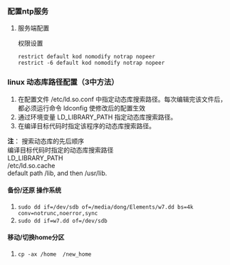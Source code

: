 ### 配置ntp服务

1. 服务端配置

   权限设置

   ```
   restrict default kod nomodify notrap nopeer
   restrict -6 default kod nomodify notrap nopeer
   ```
   
### linux 动态库路径配置（3中方法）
1. 在配置文件 /etc/ld.so.conf 中指定动态库搜索路径。每次编辑完该文件后，都必须运行命令 ldconfig 使修改后的配置生效
2. 通过环境变量 LD_LIBRARY_PATH 指定动态库搜索路径。
3. 在编译目标代码时指定该程序的动态库搜索路径。

**注**：
搜索动态库的先后顺序  
编译目标代码时指定的动态库搜索路径  
LD_LIBRARY_PATH  
/etc/ld.so.cache  
default path /lib, and then /usr/lib.
   
#### 备份/还原 操作系统

1. `sudo dd if=/dev/sdb of=/media/dong/Elements/w7.dd bs=4k conv=notrunc,noerror,sync`
2. `sudo dd if=w7.dd of=/dev/sdb`

#### 移动/切换home分区
1. `cp -ax /home  /new_home`





